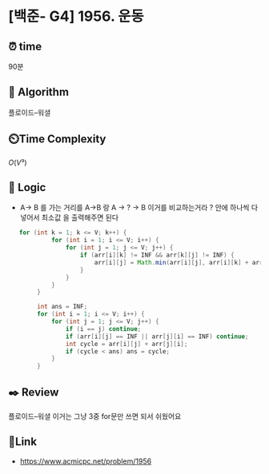 # [백준- G4] 1956. 운동
 
## ⏰  **time**
90분

## :pushpin: **Algorithm**
플로이드–워셜

## ⏲️**Time Complexity**
$O(V³)$
## :round_pushpin: **Logic**
- A-> B 를 가는 거리를 A->B 랑 A -> ? -> B 이거를 비교하는거라 ? 안에 하나씩 다 넣어서 최소값 을 출력해주면 된다
```java
   for (int k = 1; k <= V; k++) {
		    for (int i = 1; i <= V; i++) {
		        for (int j = 1; j <= V; j++) {
		            if (arr[i][k] != INF && arr[k][j] != INF) {
		                arr[i][j] = Math.min(arr[i][j], arr[i][k] + arr[k][j]);
		            }
		        }
		    }
		}

		int ans = INF;
        for (int i = 1; i <= V; i++) {
            for (int j = 1; j <= V; j++) {
                if (i == j) continue;
                if (arr[i][j] == INF || arr[j][i] == INF) continue;
                int cycle = arr[i][j] + arr[j][i];
                if (cycle < ans) ans = cycle;
            }
        }
```

## :black_nib: **Review**
플로이드–워셜 이거는 그냥 3중 for문만 쓰면 되서 쉬웠어요

## 📡**Link**
- https://www.acmicpc.net/problem/1956
